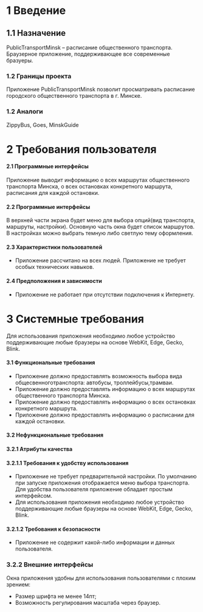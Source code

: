 # 1 Введение
## 1.1 Назначение
PublicTransportMinsk – расписание общественного транспорта. Браузерное приложение, поддерживающее все современные бразуеры.
### 1.2 Границы проекта
Приложение PublicTransportMinsk позволит просматривать расписание городского общественного транспорта в г. Минске.
### 1.2 Аналоги
ZippyBus, Goes, MinskGuide
# 2 Требования пользователя
#### 2.1 Программные интерфейсы
Приложение выводит информацию  о всех маршрутах общественного транспорта Минска, о всех остановках конкретного маршрута, расписания для каждой остановки.
#### 2.2 Программные интерфейсы
В верхней части экрана будет меню для выбора опций(вид транспорта, маршруты, настройки). Основную часть окна будет список маршрутов. В настройках можно выбрать темную либо светлую тему оформления.
#### 2.3 Характеристики пользователей
* Приложение рассчитано на всех людей. Приложение не требует особых технических навыков.
#### 2.4 Предположения и зависимости
* Приложение не работает при отсутствии подключения к Интернету.
# 3 Системные требования 
Для использования приложения необходимо любое устройство поддерживающие любые браузеры на основе WebKit, Edge, Gecko, Blink.
#### 3.1 Функциональные требования
* Приложение должно предоставлять возможность выбора вида общесвенноготранспорта: автобусы, троллейбусы,трамваи.
* Приложение должно предоставлять информацию о всех маршрутах общественного транспорта Минска.
* Приложение должно предоставлять информацию о всех остановках конкретного маршрута.
* Приложение должно предоставлять информацию о расписании для каждой остановки.
#### 3.2 Нефункциональные требования
#### 3.2.1 Атрибуты качества
#### 3.2.1.1 Требования к удобству использования
* Приложение не требует предварительной настройки. По умолчанию при запуске приложения отображается меню выбора транспорта. Для удобства пользователя приложение обладает простым интерфейсом. 
*	Для использования приложения необходимо любое устройство поддерживающие любые браузеры на основе WebKit, Edge, Gecko, Blink.
#### 3.2.1.2 Требования к безопасности
* Приложение не содержит какой-либо информации и данных пользователя.
### 3.2.2 Внешние интерфейсы
Окна приложения удобны для использования пользователями с плохим зрением:
 * Размер шрифта не менее 14пт;
 * Возможность регулирования масштаба через браузер.
